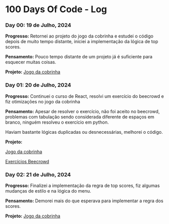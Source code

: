 # 100 Days Of Code - Log

### Day 00: 19 de Julho, 2024

**Progresso:** Retornei ao projeto do jogo da cobrinha e estudei o código depois de muito tempo distante, iniciei a implementação da lógica de top scores.

**Pensamento:** Pouco tempo distante de um projeto já é suficiente para esquecer muitas coisas.

**Projeto:** [Jogo da cobrinha](https://github.com/BrauUu/snake-game)

### Day 01: 20 de Julho, 2024

**Progresso:** Continuei o curso de React, resolvi um exercício do beecrowd e fiz otimizações no jogo da cobrinha

**Pensamento:** Apesar de resolver o exercício, não foi aceito no beecrowd, problemas com tabulação sendo considerada diferente de espaços em branco, ninguém resolveu o exercício em python.

Haviam bastante lógicas duplicadas ou desnecessárias, melhorei o código.

**Projeto:** 

[Jogo da cobrinha](https://github.com/BrauUu/snake-game)

[Exercícios Beecrowd](https://github.com/BrauUu/beecrowd-solutions)

### Day 02: 21 de Julho, 2024

**Progresso:** Finalizei a implementação da regra de top scores, fiz algumas mudanças de estilo e na lógica do menu.

**Pensamento:** Demorei mais do que esperava para implementar a regra dos scores.

**Projeto:** [Jogo da cobrinha](https://github.com/BrauUu/snake-game)
